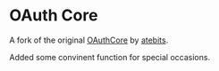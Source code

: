 OAuth Core
==========

A fork of the original [OAuthCore](https://github.com/atebits/OAuthCore) by [atebits](https://github.com/atebits).

Added some convinent function for special occasions.
